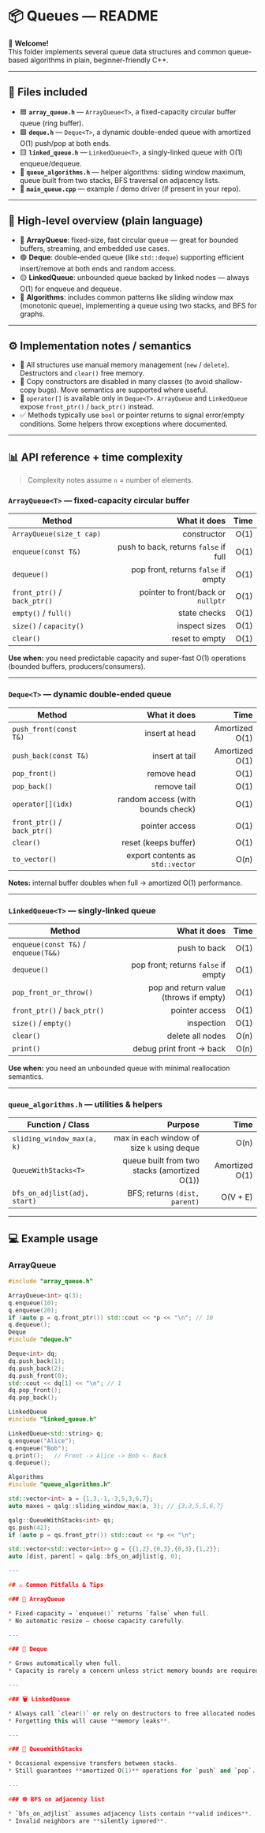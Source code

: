 # 📦 Queues — README

👋 **Welcome!**  
This folder implements several queue data structures and common queue-based algorithms in plain, beginner-friendly C++.

---

## 📄 Files included
- 🟦 **`array_queue.h`** — `ArrayQueue<T>`, a fixed-capacity circular buffer queue (ring buffer).  
- 🟩 **`deque.h`** — `Deque<T>`, a dynamic double-ended queue with amortized O(1) push/pop at both ends.  
- 🟨 **`linked_queue.h`** — `LinkedQueue<T>`, a singly-linked queue with O(1) enqueue/dequeue.  
- 🧩 **`queue_algorithms.h`** — helper algorithms: sliding window maximum, queue built from two stacks, BFS traversal on adjacency lists.  
- 📝 **`main_queue.cpp`** — example / demo driver (if present in your repo).

---

## 🧠 High-level overview (plain language)
- 🔵 **ArrayQueue**: fixed-size, fast circular queue — great for bounded buffers, streaming, and embedded use cases.  
- 🟢 **Deque**: double-ended queue (like `std::deque`) supporting efficient insert/remove at both ends and random access.  
- 🟡 **LinkedQueue**: unbounded queue backed by linked nodes — always O(1) for enqueue and dequeue.  
- 🧮 **Algorithms**: includes common patterns like sliding window max (monotonic queue), implementing a queue using two stacks, and BFS for graphs.

---

## ⚙️ Implementation notes / semantics
- 🧹 All structures use manual memory management (`new` / `delete`). Destructors and `clear()` free memory.  
- 🚫 Copy constructors are disabled in many classes (to avoid shallow-copy bugs). Move semantics are supported where useful.  
- 🔢 `operator[]` is available only in `Deque<T>`. `ArrayQueue` and `LinkedQueue` expose `front_ptr()` / `back_ptr()` instead.  
- ✅ Methods typically use `bool` or pointer returns to signal error/empty conditions. Some helpers throw exceptions where documented.

---

## 📊 API reference + time complexity

> Complexity notes assume `n` = number of elements.

### `ArrayQueue<T>` — fixed-capacity circular buffer
| Method | What it does | Time |
|---|---:|---:|
| `ArrayQueue(size_t cap)` | constructor | O(1) |
| `enqueue(const T&)` | push to back, returns `false` if full | O(1) |
| `dequeue()` | pop front, returns `false` if empty | O(1) |
| `front_ptr()` / `back_ptr()` | pointer to front/back or `nullptr` | O(1) |
| `empty()` / `full()` | state checks | O(1) |
| `size()` / `capacity()` | inspect sizes | O(1) |
| `clear()` | reset to empty | O(1) |

**Use when:** you need predictable capacity and super-fast O(1) operations (bounded buffers, producers/consumers).

---

### `Deque<T>` — dynamic double-ended queue
| Method | What it does | Time |
|---|---:|---:|
| `push_front(const T&)` | insert at head | Amortized O(1) |
| `push_back(const T&)` | insert at tail | Amortized O(1) |
| `pop_front()` | remove head | O(1) |
| `pop_back()` | remove tail | O(1) |
| `operator[](idx)` | random access (with bounds check) | O(1) |
| `front_ptr()` / `back_ptr()` | pointer access | O(1) |
| `clear()` | reset (keeps buffer) | O(1) |
| `to_vector()` | export contents as `std::vector` | O(n) |

**Notes:** internal buffer doubles when full → amortized O(1) performance.

---

### `LinkedQueue<T>` — singly-linked queue
| Method | What it does | Time |
|---|---:|---:|
| `enqueue(const T&)` / `enqueue(T&&)` | push to back | O(1) |
| `dequeue()` | pop front; returns `false` if empty | O(1) |
| `pop_front_or_throw()` | pop and return value (throws if empty) | O(1) |
| `front_ptr()` / `back_ptr()` | pointer access | O(1) |
| `size()` / `empty()` | inspection | O(1) |
| `clear()` | delete all nodes | O(n) |
| `print()` | debug print front -> back | O(n) |

**Use when:** you need an unbounded queue with minimal reallocation semantics.

---

### `queue_algorithms.h` — utilities & helpers
| Function / Class | Purpose | Time |
|---|---:|---:|
| `sliding_window_max(a, k)` | max in each window of size `k` using deque | O(n) |
| `QueueWithStacks<T>` | queue built from two stacks (amortized O(1)) | Amortized O(1) |
| `bfs_on_adjlist(adj, start)` | BFS; returns `(dist, parent)` | O(V + E) |

---

## 💻 Example usage

### ArrayQueue
```cpp
#include "array_queue.h"

ArrayQueue<int> q(3);
q.enqueue(10);
q.enqueue(20);
if (auto p = q.front_ptr()) std::cout << *p << "\n"; // 10
q.dequeue();
Deque
#include "deque.h"

Deque<int> dq;
dq.push_back(1);
dq.push_back(2);
dq.push_front(0);
std::cout << dq[1] << "\n"; // 1
dq.pop_front();
dq.pop_back();

LinkedQueue
#include "linked_queue.h"

LinkedQueue<std::string> q;
q.enqueue("Alice");
q.enqueue("Bob");
q.print();   // Front -> Alice -> Bob <- Back
q.dequeue();

Algorithms
#include "queue_algorithms.h"

std::vector<int> a = {1,3,-1,-3,5,3,6,7};
auto maxes = qalg::sliding_window_max(a, 3); // {3,3,5,5,6,7}

qalg::QueueWithStacks<int> qs;
qs.push(42);
if (auto p = qs.front_ptr()) std::cout << *p << "\n";

std::vector<std::vector<int>> g = {{1,2},{0,3},{0,3},{1,2}};
auto [dist, parent] = qalg::bfs_on_adjlist(g, 0);

---

## ⚠️ Common Pitfalls & Tips

### 📏 ArrayQueue

* Fixed-capacity → `enqueue()` returns `false` when full.
* No automatic resize — choose capacity carefully.

---

### 🚀 Deque

* Grows automatically when full.
* Capacity is rarely a concern unless strict memory bounds are required.

---

### 🗑️ LinkedQueue

* Always call `clear()` or rely on destructors to free allocated nodes.
* Forgetting this will cause **memory leaks**.

---

### 🔁 QueueWithStacks

* Occasional expensive transfers between stacks.
* Still guarantees **amortized O(1)** operations for `push` and `pop`.

---

### 🌐 BFS on adjacency list

* `bfs_on_adjlist` assumes adjacency lists contain **valid indices**.
* Invalid neighbors are **silently ignored**.


